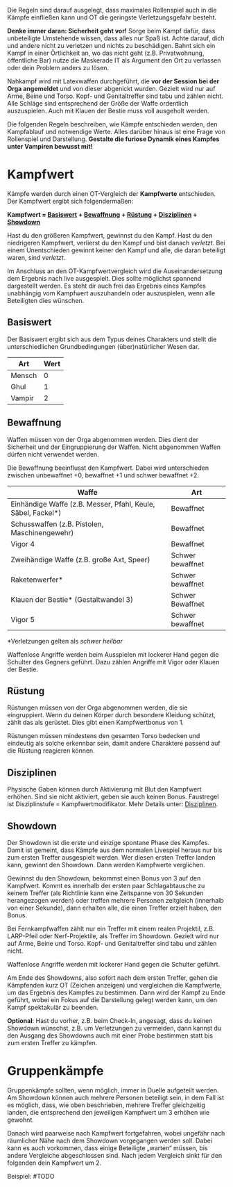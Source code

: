 Die Regeln sind darauf ausgelegt, dass maximales Rollenspiel auch in die Kämpfe einfließen kann und OT die geringste Verletzungsgefahr besteht. 

**Denke immer daran: Sicherheit geht vor!** Sorge beim Kampf dafür, dass unbeteiligte Umstehende wissen, dass alles nur Spaß ist. Achte darauf, dich und andere nicht zu verletzen und nichts zu beschädigen. Bahnt sich ein Kampf in einer Örtlichkeit an, wo das nicht geht (z.B. Privatwohnung, öffentliche Bar) nutze die Maskerade IT als Argument den Ort zu verlassen oder dein Problem anders zu lösen.

Nahkampf wird mit Latexwaffen durchgeführt, die **vor der Session bei der Orga angemeldet** und von dieser abgenickt wurden. Gezielt wird nur auf Arme, Beine und Torso. Kopf- und Genitaltreffer sind tabu und zählen nicht. Alle Schläge sind entsprechend der Größe der Waffe ordentlich auszuspielen. Auch mit Klauen der Bestie muss voll ausgeholt werden.

Die folgenden Regeln beschreiben, wie Kämpfe entschieden werden, den Kampfablauf und notwendige Werte. Alles darüber hinaus ist eine Frage von Rollenspiel und Darstellung. **Gestalte die furiose Dynamik eines Kampfes unter Vampiren bewusst mit!**

# Kampfwert

Kämpfe werden durch einen OT-Vergleich der **Kampfwerte** entschieden. Der Kampfwert ergibt sich folgendermaßen:

**Kampfwert = [Basiswert](##Basiswert) + [Bewaffnung](##Bewaffnung) + [Rüstung](##Rüstung) + [Disziplinen](##Disziplinen) + [Showdown](##Showdown)**

Hast du den größeren Kampfwert, gewinnst du den Kampf. Hast du den niedrigeren Kampfwert, verlierst du den Kampf und bist danach *verletzt*. Bei einem Unentschieden gewinnt keiner den Kampf und alle, die daran beteiligt waren, sind *verletzt*.

Im Anschluss an den OT-Kampfwertvergleich wird die Auseinandersetzung dem Ergebnis nach live ausgespielt. Dies sollte möglichst spannend dargestellt werden. Es steht dir auch frei das Ergebnis eines Kampfes unabhängig vom Kampfwert auszuhandeln oder auszuspielen, wenn alle Beteiligten dies wünschen.

## Basiswert

Der Basiswert ergibt sich aus dem Typus deines Charakters und stellt die unterschiedlichen Grundbedingungen (über)natürlicher Wesen dar.

| Art    | Wert |
| ------ | ---- |
| Mensch | 0    |
| Ghul   | 1    |
| Vampir | 2    |

## Bewaffnung

Waffen müssen von der Orga abgenommen werden. Dies dient der Sicherheit und der Eingruppierung der Waffen. Nicht abgenommen Waffen dürfen nicht verwendet werden. 

Die Bewaffnung beeinflusst den Kampfwert. Dabei wird unterschieden zwischen unbewaffnet +0, bewaffnet +1 und schwer bewaffnet +2.

| **Waffe**                                                    | **Art**          |
| ------------------------------------------------------------ | ---------------- |
| Einhändige Waffe (z.B. Messer, Pfahl, Keule, Säbel, Fackel*) | Bewaffnet        |
| Schusswaffen (z.B. Pistolen, Maschinengewehr)                | Bewaffnet        |
| Vigor 4                                                      | Bewaffnet        |
| Zweihändige Waffe (z.B. große Axt, Speer)                    | Schwer bewaffnet |
| Raketenwerfer*                                               | Schwer bewaffnet |
| Klauen der Bestie* (Gestaltwandel 3)                         | Schwer Bewaffnet |
| Vigor 5                                                      | Schwer bewaffnet |

\*Verletzungen gelten als *schwer heilbar*

Waffenlose Angriffe werden beim Ausspielen mit lockerer Hand gegen die Schulter des Gegners geführt. Dazu zählen Angriffe mit Vigor oder Klauen der Bestie.

## Rüstung

Rüstungen müssen von der Orga abgenommen werden, die sie eingruppiert. Wenn du deinen Körper durch besondere Kleidung schützt, zählt das als gerüstet. Dies gibt einen Kampfwertbonus von 1.

Rüstungen müssen mindestens den gesamten Torso bedecken und eindeutig als solche erkennbar sein, damit andere Charaktere passend auf die Rüstung reagieren können. 

## Disziplinen

Physische Gaben können durch Aktivierung mit Blut den Kampfwert erhöhen. Sind sie nicht aktiviert, geben sie auch keinen Bonus. Faustregel ist Disziplinstufe = Kampfwertmodifikator. Mehr Details unter: [Disziplinen](Disziplinen).

## Showdown

Der Showdown ist die erste und einzige spontane Phase des Kampfes. Damit ist gemeint, dass Kämpfe aus dem normalen Livespiel heraus nur bis zum ersten Treffer ausgespielt werden. Wer diesen ersten Treffer landen kann, gewinnt den Showdown. Dann werden Kampfwerte verglichen. 

Gewinnst du den Showdown, bekommst einen Bonus von 3 auf den Kampfwert. Kommt es innerhalb der ersten paar Schlagabtausche zu keinem Treffer (als Richtlinie kann eine Zeitspanne von 30 Sekunden herangezogen werden) oder treffen mehrere Personen zeitgleich (innerhalb von einer Sekunde), dann erhalten alle, die einen Treffer erzielt haben, den Bonus.

Bei Fernkampfwaffen zählt nur ein Treffer mit einem realen Projektil, z.B. LARP-Pfeil oder Nerf-Projektile, als Treffer im Showdown. Gezielt wird nur auf Arme, Beine und Torso. Kopf- und Genitaltreffer sind tabu und zählen nicht.

Waffenlose Angriffe werden mit lockerer Hand gegen die Schulter geführt.

Am Ende des Showdowns, also sofort nach dem ersten Treffer, gehen die Kämpfenden kurz OT (Zeichen anzeigen) und vergleichen die Kampfwerte, um das Ergebnis des Kampfes zu bestimmen. Dann wird der Kampf zu Ende geführt, wobei ein Fokus auf die Darstellung gelegt werden kann, um den Kampf spektakulär zu beenden.

**Optional**: Hast du vorher, z.B. beim Check-In, angesagt, dass du keinen Showdown wünschst, z.B. um Verletzungen zu vermeiden, dann kannst du den Ausgang des Showdowns auch mit einer Probe bestimmen statt bis zum ersten Treffer zu kämpfen. 

# Gruppenkämpfe

Gruppenkämpfe sollten, wenn möglich, immer in Duelle aufgeteilt werden. Am Showdown können auch mehrere Personen beteiligt sein, in dem Fall ist es möglich, dass, wie oben beschrieben, mehrere Treffer gleichzeitig landen, die entsprechend den jeweiligen Kampfwert um 3 erhöhen wie gewohnt.

Danach wird paarweise nach Kampfwert fortgefahren, wobei ungefähr nach räumlicher Nähe nach dem Showdown vorgegangen werden soll. Dabei kann es auch vorkommen, dass einige Beteiligte „warten“ müssen, bis andere Vergleiche abgeschlossen sind. Nach jedem Vergleich sinkt für den folgenden dein Kampfwert um 2.

Beispiel: #TODO
